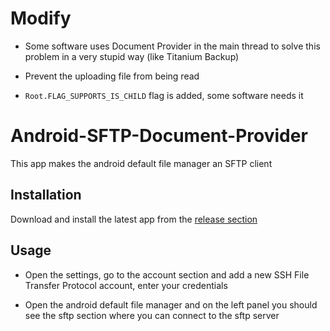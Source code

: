 # Modify
- Some software uses Document Provider in the main thread to solve this problem in a very stupid way (like Titanium Backup)

- Prevent the uploading file from being read

- `Root.FLAG_SUPPORTS_IS_CHILD` flag is added, some software needs it


# Android-SFTP-Document-Provider
This app makes the android default file manager an SFTP client

## Installation

Download and install the latest app from the [release section](https://github.com/RikyIsola/Android-SFTP-Documents-Provider/releases)

## Usage

- Open the settings, go to the account section and add a new SSH File Transfer Protocol account, enter your credentials

- Open the android default file manager and on the left panel you should see the sftp section where you can connect to the sftp server
